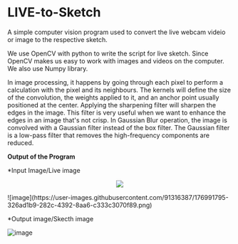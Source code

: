 # LIVE-to-Sketch

A simple computer vision program used to convert the  live webcam videio or image to the respective sketch.

We use OpenCV with python to write the script for live sketch. Since OpenCV makes us easy to work with images and videos on the computer. We also use Numpy library.

In image processing, it happens by going through each pixel to perform a calculation with the pixel and its neighbours. The kernels will define the size of the convolution, the weights applied to it, and an anchor point usually positioned at the center.
Applying the sharpening filter will sharpen the edges in the image. This filter is very useful when we want to enhance the edges in an image that's not crisp.
In Gaussian Blur operation, the image is convolved with a Gaussian filter instead of the box filter. The Gaussian filter is a low-pass filter that removes the high-frequency components are reduced.

**Output of the Program**

*Input Image/Live image

<p align="center">
  <img src="https://user-images.githubusercontent.com/91316387/176991795-326ad1b9-282c-4392-8aa6-c333c3070f89.png">
</p>
![image](https://user-images.githubusercontent.com/91316387/176991795-326ad1b9-282c-4392-8aa6-c333c3070f89.png)

*Output image/Skecth image

![image](https://user-images.githubusercontent.com/91316387/176991772-8a56564b-44f0-4ef7-b628-460b7bdb62a5.png)


